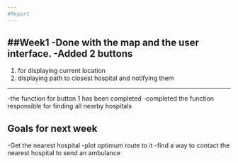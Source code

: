 ```yaml
---
#Report
---
```

##Week1
-Done with the map and the user interface.
-Added 2 buttons
--- 
1) for displaying current location
2) displaying path to closest hospital and notifying them
---
-the function for button 1 has been completed
-completed the function responsible for finding all nearby hospitals

Goals for next week
--- 
-Get the nearest hospital
-plot optimum route to it
-find a way to contact the nearest hospital to send an ambulance


